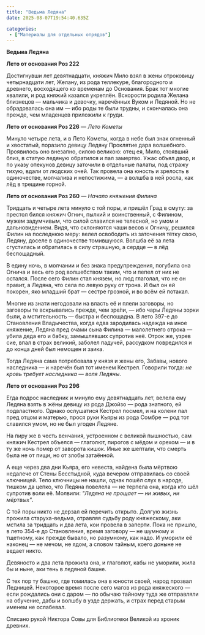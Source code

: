 ```yaml
---
title: "Ведьма Ледяна"
date: 2025-08-07T19:54:40.635Z

categories:
 - ["Материалы для отдельных отрядов"]
---
```


**Ведьма Ледяна**

**Лето от основания Роз 222**

Достигнувши лет девятнадцати, княжич Мило взял в жены отроковицу
четырнадцати лет, Желану, из рода теллекуре, благородного и древнего,
восходящего ко временам до Основания. Брак тот многие хвалили, и род
княжий казался укреплён. Вскорости родила Желана близнецов — мальчика и
девочку, наречённых Вуком и Ледяной. Но не обрадовалась она им — ибо
роды те были трудны, и скончалась она прежде, чем младенцев приложили к
груди.

**Лето от основания Роз 226** — *Лето Кометы*

Минуло четыре лета, и в Лето Кометы, когда в небе был знак огненный и
хвостатый, поразило девицу Ледяну Проклятие дара волшебного. Проявилось
оно внезапно, силою великою: отец ея, Мило, стоявший близ, в статую
ледяную обратился и пал замертво. Ужас объял двор, и по указу опекунов
девицу заточили в отдельные палаты, под стражу тихую, вдали от людских
очей. Так провела она юность и зрелость в одиночестве, молчалива и
непостижима, — а волшба в ней росла, как лёд в трещине горной.

**Лето от основания Роз 260** — *Начало княжения Филина*

Тридцать и четыре лета минуло с той поры, и пришёл Град в смуту: за
престол бился княжич Огнич, пылкий и воинственный, с Филином, мужем
задумчивым, что силой славился не телесной, но умом и дальновидением.
Видя, что склоняются чаши весов к Огничу, решился Филин на последнюю
меру: велел освободить из заточения тётку свою, Ледяну, доселе в
одиночестве томившуюся. Волшба её за лета сгустилась и обратилась в силу
страшную, а сердце — в лёд беспощадный.

В едину ночь, в молчании и без знака предупреждения, погубила она Огнича
и весь его род волшебством таким, что и пепел от них не остался. После
сего Филин стал князем, но люд глаголал, что не он правит, а Ледяна, что
села по левую руку от трона. И был он ей покорен, яко младший брат —
сестре грозной, и во всём ей потакал.

Многие из знати негодовали на власть её и плели заговоры, но заговоры те
вскрывались прежде, чем зре́ли, — ибо чары Ледяны зорки были, а
мстительность — быстра и беспощадна. В лето 397-е до Становления
Владычества, когда едва зародилась надежда на иное княжение, Ледяна пред
очами сына Филина — малолетнего отрока — убила деда его и бабку,
замышлявших супротив неё. Отрок же, узрев сие, впал в страх великий,
заболел падучей, рассудком повредился и до конца дней был немощен и
заика.

Тогда Ледяна сама потребовала у князя и жены его, Забавы, нового
наследника — и наречён был тот именем Кестрел. Говорили тогда: *не кровь
требует наследника — воля Ледяны*.

**Лето от основания Роз 296**

Егда подрос наследник и минуло ему девятнадцать лет, велела ему Ледяна
взять в жёны девицу из рода Джойзо — рода знатного, ей подвластного.
Однако ослушатися Кестрел посмел, и на колени пал пред отцом и матерью,
прося руки Кьяры из рода Сомбре — род тот славился умом, но не был
угоден Ледяне.

На пиру же в честь венчания, устроенном с великой пышностью, сам княжич
Кестрел объелся — глаголют, пирогов с мёдом и орехом — и в ту же ночь
помер от заворота кишок. Иные же шептали, что смерть была не от пищи, но
от злобы затаённой.

А еще через два дни Кьяра, его невеста, найдена была мёртвою недалече от
Стены Бесстыдной, куда вечером отправилась со своей ключницей. Тело
ключницы не нашли, однак пошёл слух в народе, тишком да цепко, что
Ледяна повелела — не терпела она, когда кто шёл супротив воли её.
Молвили: *"Ледяна не прощает — ни живых, ни мёртвых"*.

С той поры никто не дерзал ей перечить открыто. Долгую жизнь прожила
старуха-ведьма, отравляя судьбу роду княжескому, аки мстила за тридцать
и два лета, кои провела в заперти. Пока не пришло, в лето 354-е до
Становления, время заговору — не шумному и тщетному, как прежде бывало,
но разумному, как надо. И уморили её наконец — не мечом, не ядом, а
словом тайным, коего доныне не ведает никто.

Девяносто и два лета прожила она, и глаголют, кабы не уморили, жила бы и
ныне, аки тень в ледяной башне.

С тех пор ту башню, где томилась она в юности своей, народ прозвал
Ледницей. Некоторое время после сего магов из рода княжеского — если
рождались они с даром — по обычаю тайному туда же отправляли на
обучение, дабы и волшбу в узде держать, и страх перед старым именем не
ослабевал.

Списано рукой Никтора Совы для Библиотеки Великой из хроник древних.
